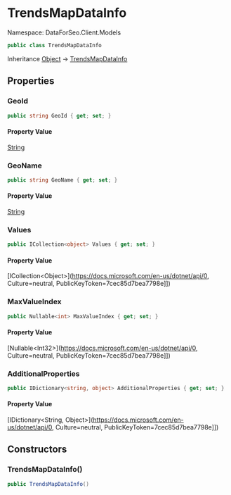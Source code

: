 # TrendsMapDataInfo

Namespace: DataForSeo.Client.Models

```csharp
public class TrendsMapDataInfo
```

Inheritance [Object](https://docs.microsoft.com/en-us/dotnet/api/Object) → [TrendsMapDataInfo](./TrendsMapDataInfo.md)

## Properties

### **GeoId**

```csharp
public string GeoId { get; set; }
```

#### Property Value

[String](https://docs.microsoft.com/en-us/dotnet/api/String)<br>

### **GeoName**

```csharp
public string GeoName { get; set; }
```

#### Property Value

[String](https://docs.microsoft.com/en-us/dotnet/api/String)<br>

### **Values**

```csharp
public ICollection<object> Values { get; set; }
```

#### Property Value

[ICollection&lt;Object&gt;](https://docs.microsoft.com/en-us/dotnet/api/0, Culture=neutral, PublicKeyToken=7cec85d7bea7798e]])<br>

### **MaxValueIndex**

```csharp
public Nullable<int> MaxValueIndex { get; set; }
```

#### Property Value

[Nullable&lt;Int32&gt;](https://docs.microsoft.com/en-us/dotnet/api/0, Culture=neutral, PublicKeyToken=7cec85d7bea7798e]])<br>

### **AdditionalProperties**

```csharp
public IDictionary<string, object> AdditionalProperties { get; set; }
```

#### Property Value

[IDictionary&lt;String, Object&gt;](https://docs.microsoft.com/en-us/dotnet/api/0, Culture=neutral, PublicKeyToken=7cec85d7bea7798e]])<br>

## Constructors

### **TrendsMapDataInfo()**

```csharp
public TrendsMapDataInfo()
```
